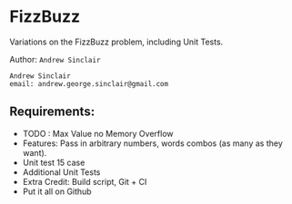 # FizzBuzz

Variations on the FizzBuzz problem, including Unit Tests.

Author: `Andrew Sinclair`

    Andrew Sinclair
    email: andrew.george.sinclair@gmail.com

## Requirements:
 - TODO : Max Value no Memory Overflow
 - Features: Pass in arbitrary numbers, words combos (as many as they want).
 - Unit test 15 case
 - Additional Unit Tests
 - Extra Credit: Build script, Git + CI
 - Put it all on Github